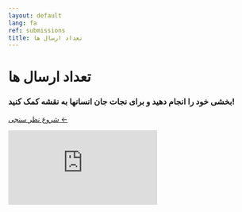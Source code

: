 ```yaml
---
layout: default
lang: fa
ref: submissions
title: تعداد ارسال ها
---
```

# تعداد ارسال ها
### بخشی خود را انجام دهید و برای نجات جان انسانها به نقشه کمک کنید!
<a href="https://arcg.is/1WaS5b0" class="btn">شروع نظر سنجی ←</a>

<div class="embed"><iframe src="https://arcgis.com/apps/opsdashboard/index.html#/0052f0715f0944db868b1ed2dd868feb" title="TRackCOVIDKW Contribution Totals"  frameborder="0" allowfullscreen=""></iframe></div>

